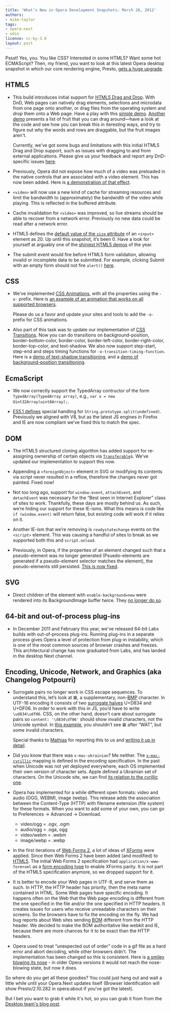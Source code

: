 ```yaml
---
title: 'What’s New in Opera Development Snapshots: March 26, 2012'
authors:
- mike-taylor
tags:
- opera-next
- odin
license: cc-by-3.0
layout: post
---
```

Pssst! Yes, you. You like CSS? Interested in some HTML5? Want some hot ECMAScript? Then, my friend, you want to look at this latest Opera desktop snapshot in which our core rendering engine, Presto,  <a href="http://my.opera.com/desktopteam/blog/2012/03/26/html5-css-64bit">gets a huge upgrade</a>.

<h2 id="html5">HTML5</h2>

<ul>
<li><p>This build introduces initial support for <a href="http://dev.w3.org/html5/spec/dnd.html">HTML5 Drag and Drop</a>. With DnD, Web pages can natively drag elements, selections and microdata from one page onto another, or drag files from the operating system and drop them onto a Web page. Have a play with this <a href="http://people.opera.com/miket/2012/3/dnddemo.html">simple demo</a>. <a href="http://people.opera.com/miket/2012/3/">Another demo</a> presents a list of fruit that you can drag around&#x2014;have a look at the code and see how you can break this in iteresting ways, and try to figure out why the words and rows are draggable, but the fruit images aren&#39;t. </p>

<p>Currently, we&#x2019;ve got some bugs and limitations with this initial HTML5 Drag and Drop support, such as issues with dragging to and from external applications. Please give us your feedback and report any DnD-specific issues <a href="http://my.opera.com/community/forums/topic.dml?id=1340612">here</a>.</p></li>
<li><p>Previously, Opera did not expose how much of a video was preloaded in the native controls that are associated with a video element. This has now been added. Here is <a href="http://people.opera.com/miket/2012/3/buffer.html">a demonstration of that effect</a>.</p></li>
<li><p><code>&lt;video&gt;</code> will now use a new kind of cache for streaming resources and limit the bandwidth to (approximately) the bandwidth of the video while playing. This is reflected in the buffered attribute.</p></li>
<li><p>Cache invalidation for <code>&lt;video&gt;</code> was improved, so live streams should be able to recover from a network error. Previously no new data could be read after a network error.</p></li>
<li><p>HTML5 defines the <a href="http://www.w3.org/TR/html5/common-input-element-attributes.html#attr-input-size">default value of the <code>size</code> attribute</a> of an <code>&lt;input&gt;</code> element as 20. Up until this snapshot, it&#x2019;s been 0. Have a look for yourself at arguably one of the <a href="http://jsbin.com/ecenop/3/">shiniest HTML5 demos</a> of the year.</p></li>
<li><p>The submit event would fire before HTML5 form validation, allowing invalid or incomplete data to be submitted. For example, clicking Submit with an empty form should not fire <code>alert()</code> <a href="http://wapinet.ru/onsubmit.html">here</a>.</p></li>
</ul>


<h2 id="css">CSS</h2>

<ul>
<li><p>We&#x2019;ve implemented <a href="http://dev.w3.org/csswg/css3-animations/">CSS Animations</a>, with all the properties using the <code>-o-</code> prefix. Here is <a href="http://jsfiddle.net/nimbu/NywDk/">an example of an animation that works on all supported browsers</a>. </p>
<p>Please do us a favor and update your sites and tools to add the <code>-o-</code> prefix for CSS animations.</p>
</li>
<li><p>Also part of this task was to update our implementation of <a href="http://www.w3.org/TR/css3-transitions/">CSS Transitions</a>. Now you can do transitions on background-position, border-bottom-color, border-color, border-left-color, border-right-color, border-top-color, and text-shadow. We also now support step-start, step-end and steps timing functions for <code>-o-transition-timing-function</code>. Here is a <a href="http://jsfiddle.net/nimbu/HLm3t/">demo of text-shadow transitioning</a>, and a <a href="http://people.opera.com/miket/2012/3/celestial-fingers.html">demo of background-position transitioning</a>.</p></li>
</ul>


<h2>EcmaScript</h2>

<ul>
<li><p>We now correctly support the TypedArray contructor of the form <code>TypedArray(TypedArray array)</code>, e.g., <code>var x = new Uint32Array(uint8Array);</code>.</p></li>
<li><p><a href="http://es5.github.com/#x15.5.4.14">ES5.1 defines</a> special handling for <code>String.prototype.split(undefined)</code>. Previously we aligned with V8, but as the latest JS engines in Firefox and IE are now compliant we&#x2019;ve fixed this to match the spec.</p></li>
</ul>

<h2 id="dom">DOM</h2>

<ul>
<li><p>The HTML5 structured cloning algorithm has added support for re-assigning ownership of certain objects via <a href="http://dev.w3.org/html5/spec/common-dom-interfaces.html#transferable-objects"><code>Transferable</code></a>s. We&#x2019;ve updated our implementation to support this now.</p></li>
<li><p>Appending a <code>&lt;foreignObject&gt;</code> element in SVG or modifying its contents via script never resulted in a reflow, therefore the changes never got painted. Fixed now!</p></li>
<li><p>Not too long ago, support for <code>window.event</code>, <code>attachEvent</code>, and <code>detachEvent</code> was necessary for the &#x201C;Best seen in Internet Explorer&#x201D; class of sites to work. Thankfully, these days are mostly behind us. As such, we&#x2019;re hiding our support for these IE-isms. What this means is code like <code>if (window.event)</code> will return false, but existing code will work if it relies on it.</p></li>
<li><p>Another IE-ism that we&#x2019;re removing is <code>readystatechange</code> events on the <code>&lt;script&gt;</code> element. This was causing a handful of sites to break as we supported both this and <code>script.onload</code>.</p></li>
<li><p>Previously, in Opera, if the properties of an element changed such that a pseudo-element was no longer generated (Psuedo-elements are generated if a pseudo-element selector matches the element), the pseudo-elements still persisted. <a href="http://people.opera.com/miket/2012/3/pseudo.html">This is now fixed</a>.</p></li>
</ul>


<h2 id="svg">SVG</h2>

<ul>
<li>Direct children of the element with <code>enable-background=new</code> were rendered into its BackgroundImage buffer twice. They <a href="http://people.opera.com/miket/2012/3/enablebackground.svg">no longer do so</a>.</li>
</ul>

<h2 id="64bitOOP">64-bit and out-of-process plug-ins</h2>
<ul>
<li>In December 2011 and February this year, we&#39;ve released 64-bit Labs builds with out-of-process plug-ins. Running plug-ins in a separate process gives Opera a level of protection from plug-in instability, which is one of the most common sources of browser crashes and freezes. This architectural change has now graduated from Labs, and has landed in the desktop Next channel.</li>
</ul>
<h2 id="potpourri">Encoding, Unicode, Network, and Graphics (aka Changelog Potpourri)</h2>

<ul>
<li><p>Surrogate pairs no longer work in CSS escape sequences. To understand this, let&#x2019;s look at 𝌆, a supplementary, non-<a href="https://en.wikipedia.org/wiki/Basic_Multilingual_Plane#Basic_Multilingual_Plane">BMP</a> character. In UTF-16 encoding it consists of two <a href="https://en.wikipedia.org/wiki/Surrogate_pair">surrogate halves</a> U+D834 and U+DF06. In order to work with this in JS, you&#x2019;d have to write <code>\ud834\udf06</code>. CSS, on the other hand, doesn&#x2019;t care about surrogate pairs so <code>content: &#39;\d834\df06&#39;</code> should show invalid characters, not the Unicode symbol. In <a href="http://jsbin.com/ewujoz/">this example</a>, you shouldn&#x2019;t see 𝌆 after &#x201C;WAT&#x201D;, but some invalid characters.</p>

<p>Special thanks to <a href="http://twitter.com/#!/mathias">Mathias</a> for reporting this to us and <a href="http://mathiasbynens.be/notes/css-escapes">writing it up in detail</a>.</p></li>
<li><p>Did you know that there was <code>x-mac-ukrainian</code>? Me neither. The <a href="http://dvcs.w3.org/hg/encoding/raw-file/tip/Overview.html#x-mac-cyrillic"><code>x-mac-cyrillic</code></a> mapping is defined in the encoding specification. In the past when Unicode was not yet deployed everywhere, each OS implemented their own version of character sets. Apple defined a Ukrainian set of characters. On the Unicode site, we can find <a href="http://www.unicode.org/Public/MAPPINGS/VENDORS/APPLE/UKRAINE.TXT">its relation to the cyrillic one</a>.</p></li>
<li><p>Opera has implemented for a while different open formats: video and audio (OGG, WEBM), image (webp). This release adds the association between the Content-Type (HTTP) with filename extension (file system) for these formats. When you want to add some of your own, you can go to Preferences → Advanced → Download.</p>

<ul>
<li>video/ogg  = .ogv, .ogm</li>
<li>audio/ogg  = .oga, ogg</li>
<li>video/webm = .webm</li>
<li>image/webp = .webp</li>
</ul>
</li>
<li><p>In the first iterations of <a href="http://www.w3.org/Submission/web-forms2/">Web Forms 2</a>, a lot of ideas of <a href="http://www.w3.org/MarkUp/Forms/">XForms</a> were applied. Since then Web Forms 2 have been added (and modified) to <a href="http://dev.w3.org/html5/spec/forms.html#forms">HTML5</a>. The initial Web Forms 2 specification had <code>application/x-www-form+xml</code> as a <a href="http://dev.w3.org/html5/spec/attributes-common-to-form-controls.html#attr-fs-formenctype">form encoding type</a> to enable XForms parity. It is not part of the HTML5 specification anymore, so we dropped support for it.</p></li>
<li><p>It is better to encode your Web pages in UTF-8, and serve them as such. In HTTP, the HTTP header has priority, then the meta name contained in HTML. Some Web pages have specific encoding. It happens often on the Web that the Web page encoding is different from the one specified in the file and/or the one specified in HTTP headers. It creates issues for users who receive unreadable characters on their screens. So the browsers have to fix the encoding on the fly. We had bug reports about Web sites sending <a href="https://en.wikipedia.org/wiki/Byte_Order_Mark">BOM</a> different from the HTTP header. We decided to make the BOM authoritative like webkit and IE, because there are more chances for it to be exact than the HTTP headers.</p></li>
<li><p>Opera used to treat &#x201C;unexpected out of order&#x201D; code in a gif file as a hard error and abort decoding, while other browsers didn&#x2019;t. The implementation has been changed so this is consistent. Here is <a href="http://people.opera.com/miket/2012/3/qq.gif">a smiley blowing its nose</a> - in older Opera versions it would not reach the nose-blowing state, but now it does.</p></li>
</ul>
<p>So where do you get all these goodies? You could just hang out and wait a little while until your Opera.Next updates itself (Browser Identification will show Presto/2.10.282 in opera:about if you&#39;ve got the latest). </p>

<p>But I bet you want to grab it while it&#39;s hot, so you can grab it from from the <a href="http://my.opera.com/desktopteam/blog/2012/03/26/html5-css-64bit">Desktop team&#39;s blog post</a>.</p>
